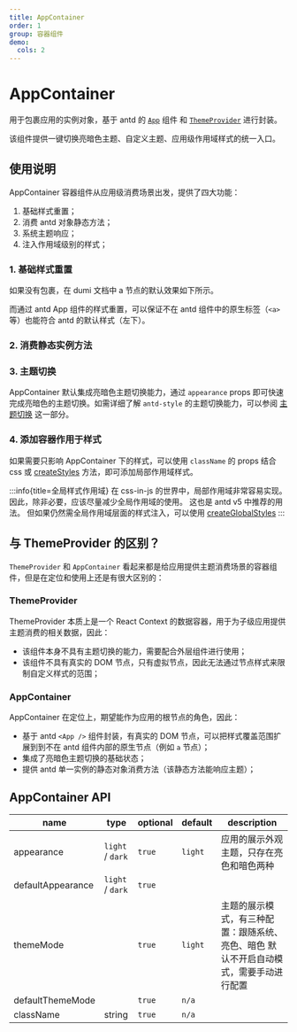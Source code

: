 ```yaml
---
title: AppContainer
order: 1
group: 容器组件
demo:
  cols: 2
---
```


# AppContainer

用于包裹应用的实例对象，基于 antd 的 [`App`](https://ant.design/components/app-cn) 组件 和 [`ThemeProvider`](/usage/theme-provider) 进行封装。

该组件提供一键切换亮暗色主题、自定义主题、应用级作用域样式的统一入口。

## 使用说明

AppContainer 容器组件从应用级消费场景出发，提供了四大功能：

1. 基础样式重置；
2. 消费 antd 对象静态方法；
3. 系统主题响应；
4. 注入作用域级别的样式；

### 1. 基础样式重置

如果没有包裹，在 dumi 文档中 a 节点的默认效果如下所示。

<code src="../demos/AppContainer/demo.tsx"></code>

而通过 antd App 组件的样式重置，可以保证不在 antd 组件中的原生标签（`<a>` 等）也能符合 antd 的默认样式（左下）。

<code src="../demos/AppContainer/WithContainer.tsx"></code>
<code src="../demos/AppContainer/WithProvider.tsx"></code>

### 2. 消费静态实例方法

<code src="../demos/AppContainer/staticMethod.tsx"></code>

### 3. 主题切换

AppContainer 默认集成亮暗色主题切换能力，通过 `appearance` props 即可快速完成亮暗色的主题切换。如需详细了解 `antd-style` 的主题切换能力，可以参阅 [主题切换](/guide/switch-theme) 这一部分。

<code src="../demos/AppContainer/SwitchTheme/SwitchTheme.tsx"></code>

### 4. 添加容器作用于样式

如果需要只影响 AppContainer 下的样式，可以使用 `className` 的 props 结合 css 或 [createStyles](/usage/create-styles) 方法，即可添加局部作用域样式。

<code src="../demos/AppContainer/AppGlobalStyle.tsx"></code>

:::info{title=全局样式作用域}
在 css-in-js 的世界中，局部作用域非常容易实现。因此，除非必要，应该尽量减少全局作用域的使用。 这也是 antd v5 中推荐的用法。
但如果仍然需全局作用域层面的样式注入，可以使用 [createGlobalStyles](/usage/global-styles)
:::

## 与 ThemeProvider 的区别？

`ThemeProvider` 和 `AppContainer` 看起来都是给应用提供主题消费场景的容器组件，但是在定位和使用上还是有很大区别的：

### ThemeProvider

ThemeProvider 本质上是一个 React Context 的数据容器，用于为子级应用提供主题消费的相关数据，因此：

- 该组件本身不具有主题切换的能力，需要配合外层组件进行使用；
- 该组件不具有真实的 DOM 节点，只有虚拟节点，因此无法通过节点样式来限制自定义样式的范围；

### AppContainer

AppContainer 在定位上，期望能作为应用的根节点的角色，因此：

- 基于 antd `<App />` 组件封装，有真实的 DOM 节点，可以把样式覆盖范围扩展到到不在 antd 组件内部的原生节点（例如 `a` 节点）；
- 集成了亮暗色主题切换的基础状态；
- 提供 antd 单一实例的静态对象消费方法（该静态方法能响应主题）；

## AppContainer API

| name              | type             | optional | default | description                                                                           |
| ----------------- | ---------------- | -------- | ------- | ------------------------------------------------------------------------------------- |
| appearance        | `light` / `dark` | `true`   | `light` | 应用的展示外观主题，只存在亮色和暗色两种                                              |
| defaultAppearance | `light` / `dark` | `true`   |         |                                                                                       |
| themeMode         |                  | `true`   | `light` | 主题的展示模式，有三种配置：跟随系统、亮色、暗色 默认不开启自动模式，需要手动进行配置 |
| defaultThemeMode  |                  | `true`   | `n/a`   |                                                                                       |
| className         | string           | `true`   | `n/a`   |                                                                                       |
